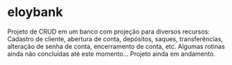 # eloybank
Projeto de CRUD em um banco com projeção para diversos recursos: Cadastro de cliente, abertura de conta, depósitos, saques, transferências, alteração de senha de conta, encerramento de conta, etc. Algumas rotinas ainda não concluídas até este momento... Projeto ainda em andamento.
